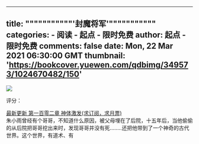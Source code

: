
---
title: """""""""""'封魔将军'"""""""""""
categories: 
    - 阅读
    - 起点 - 限时免费
author: 起点 - 限时免费
comments: false
date: Mon, 22 Mar 2021 06:30:00 GMT
thumbnail: 'https://bookcover.yuewen.com/qdbimg/349573/1024670482/150'
---

<div>   
<img src="https://bookcover.yuewen.com/qdbimg/349573/1024670482/150" referrerpolicy="no-referrer"><p>评分：</p><a href="https://vipreader.qidian.com/chapter/1024670482/641921976">最新更新  第一百零二章 神体激发(求订阅，求月票)</a><br>
                                                朱小雨曾经有个哥哥，不知道什么原因，被父母埋在了后院，十五年后，当他偷偷的从后院把哥哥挖出来时，发现哥哥并没有死........还把他带到了一个神奇的古代世界。这个世界，有道术、有
                                              
</div>
            